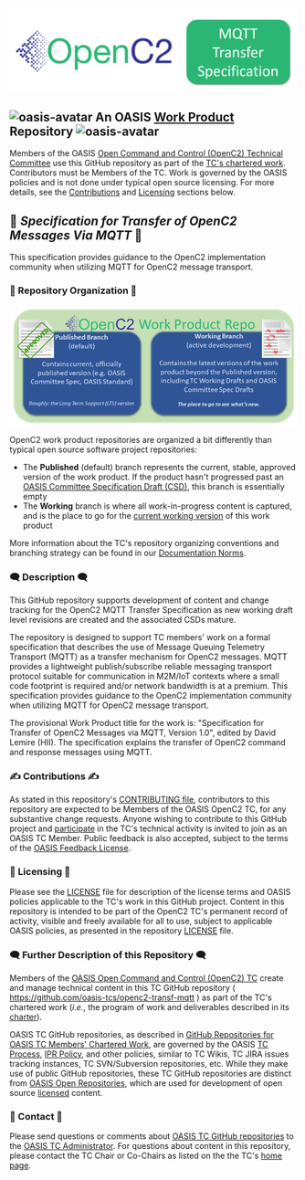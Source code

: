 ![OpenC2](images/mqtt-logo-header.png)

## ![oasis-avatar](https://avatars.githubusercontent.com/u/47402065?s=48&v=4) An OASIS [Work Product](https://www.oasis-open.org/policies-guidelines/oasis-defined-terms-2018-05-22/#dWorkProduct) Repository ![oasis-avatar](https://avatars.githubusercontent.com/u/47402065?s=48&v=4) 

Members of the OASIS [Open Command and Control (OpenC2) Technical
Committee](https://www.oasis-open.org/committees/tc_home.php?wg_abbrev=openc2)
use this GitHub repository as part of the [TC's chartered
work](https://www.oasis-open.org/committees/openc2/charter.php).
Contributors must be Members of the TC. Work is governed by the
OASIS policies and is not done under typical open source
licensing. For more details, see the
[Contributions](#contributions) and [Licensing](#licensing)
sections below. 

## :blue_book: _Specification for Transfer of OpenC2 Messages Via MQTT_ :blue_book:

This specification provides guidance to the OpenC2 implementation
community when utilizing MQTT for OpenC2 message transport.

### :twisted_rightwards_arrows: Repository Organization :twisted_rightwards_arrows:

![branches](images/repo-branches.png)

OpenC2 work product repositories are organized a bit differently
than typical open source software project repositories:

* The **Published** (default) branch represents the current,
  stable, approved version of the work product. If the product
  hasn't progressed past an [OASIS Committee Specification Draft
  (CSD)](https://www.oasis-open.org/policies-guidelines/tc-process-2017-05-26/#committeeDraft),
  this branch is essentially empty
* The **Working** branch is where all work-in-progress content is
  captured, and is the place to go for the [current working
  version](https://github.com/oasis-tcs/openc2-transf-mqtt/blob/working/transf-mqtt-v1.0.md)
  of this work product

More information about the TC's repository organizing conventions
and branching strategy can be found in our [Documentation
Norms](https://github.com/oasis-tcs/openc2-tc-ops/blob/main/Documentation-Norms.md#433-configure-repository).

###  :left_speech_bubble: Description  :left_speech_bubble:
<div>
<p>This GitHub repository supports development of content and change tracking for the OpenC2 MQTT Transfer Specification as new working draft level revisions are created and the associated CSDs mature. 

The repository is designed to support TC members' work on a
formal specification that describes the use of Message Queuing
Telemetry Transport (MQTT) as a transfer mechanism for OpenC2
messages. MQTT provides a lightweight publish/subscribe reliable
messaging transport protocol suitable for communication in
M2M/IoT contexts where a small code footprint is required and/or
network bandwidth is at a premium.  This specification provides
guidance to the OpenC2 implementation community when utilizing
MQTT for OpenC2 message transport.

The provisional Work Product title for the work is:
"Specification for Transfer of OpenC2 Messages via MQTT, Version
1.0", edited by David Lemire (HII). The specification explains
the transfer of OpenC2 command and response messages using MQTT.
</div>

###  :writing_hand: Contributions  :writing_hand:
<div>
<p>As stated in this repository's <a href="https://github.com/oasis-tcs/openc2-transf-mqtt/blob/master/CONTRIBUTING.md">CONTRIBUTING file</a>, contributors to this repository are expected to be Members of the OASIS OpenC2 TC, for any substantive change requests.  Anyone wishing to contribute to this GitHub project and <a href="https://www.oasis-open.org/join/participation-instructions">participate</a> in the TC's technical activity is invited to join as an OASIS TC Member.  Public feedback is also accepted, subject to the terms of the <a href="https://www.oasis-open.org/policies-guidelines/ipr#appendixa">OASIS Feedback License</a>.</p>
</div>


###  :scroll: Licensing  :scroll:

<div>
<p>Please see the <a href="https://github.com/oasis-tcs/openc2-transf-mqtt/blob/master/LICENSE.md">LICENSE</a> file for description of the license terms and OASIS policies applicable to the TC's work in this GitHub project. Content in this repository is intended to be part of the OpenC2 TC's permanent record of activity, visible and freely available for all to use, subject to applicable OASIS policies, as presented in the repository <a href="https://github.com/oasis-tcs/openc2-transf-mqtt/blob/master/LICENSE.md">LICENSE</a> file.</p>
</div>


###  :left_speech_bubble: Further Description of this Repository  :left_speech_bubble:
<div>
<p>Members of the <a href="https://www.oasis-open.org/committees/openc2/">OASIS Open Command and Control (OpenC2) TC</a> create and manage technical content in this TC GitHub repository ( <a href="https://github.com/oasis-tcs/openc2-transf-mqtt">https://github.com/oasis-tcs/openc2-transf-mqtt</a> ) as part of the TC's chartered work (<i>i.e.</i>, the program of work and deliverables described in its <a href="https://www.oasis-open.org/committees/openc2/charter.php">charter</a>).</p>

<p>OASIS TC GitHub repositories, as described in <a href="https://www.oasis-open.org/resources/tcadmin/github-repositories-for-oasis-tc-members-chartered-work">GitHub Repositories for OASIS TC Members' Chartered Work</a>, are governed by the OASIS <a href="https://www.oasis-open.org/policies-guidelines/tc-process">TC Process</a>, <a href="https://www.oasis-open.org/policies-guidelines/ipr">IPR Policy</a>, and other policies, similar to TC Wikis, TC JIRA issues tracking instances, TC SVN/Subversion repositories, etc.  While they make use of public GitHub repositories, these TC GitHub repositories are distinct from <a href="https://www.oasis-open.org/resources/open-repositories">OASIS Open Repositories</a>, which are used for development of open source <a href="https://www.oasis-open.org/resources/open-repositories/licenses">licensed</a> content.</p>
</div>


### :envelope_with_arrow: Contact :envelope_with_arrow:
<div>
<p>Please send questions or comments about <a href="https://www.oasis-open.org/resources/tcadmin/github-repositories-for-oasis-tc-members-chartered-work">OASIS TC GitHub repositories</a> to the <a href="mailto:tc-admin@oasis-open.org">OASIS TC Administrator</a>.  For questions about content in this repository, please contact the TC Chair or Co-Chairs as listed on the the <tc short name> TC's <a href="https://www.oasis-open.org/committees/tc_home.php?wg_abbrev=openc2">home page</a>.</p>
</div>
